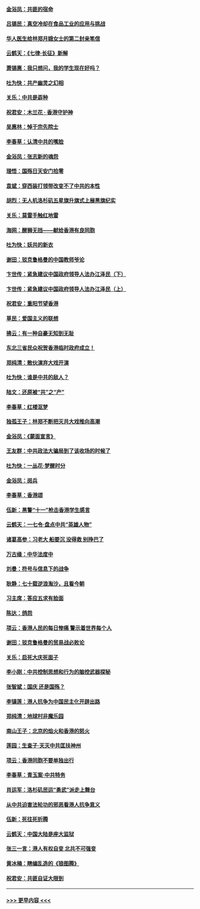 #### [金浴凤：共匪的宿命](../pages/nsc993/n11586383.md?t=10150011) 
#### [吕锡民：真空冷却在食品工业的应用与挑战](../pages/nsc993/n11585819.md?t=10150011) 
#### [华人医生给林郑月娥女士的第二封亲笔信](../pages/nsc993/n11585124.md?t=10150011) 
#### [云鹤天：《七律·长征》新解](../pages/nsc993/n11584578.md?t=10150011) 
#### [萧锡惠：我只想问，我的学生现在好吗？](../pages/nsc993/n11583828.md?t=10150011) 
#### [吐为快：共产幽灵之幻相](../pages/nsc993/n11583224.md?t=10150011) 
#### [关乐：中共是孬种](../pages/nsc993/n11582099.md?t=10150011) 
#### [祝君安：木兰花 · 香港守护神](../pages/nsc993/n11581782.md?t=10150011) 
#### [吴惠林：悼于宗先院士](../pages/nsc993/n11580283.md?t=10150011) 
#### [李春草：认清中共的嘴脸](../pages/nsc993/n11579954.md?t=10150011) 
#### [金浴凤：张志新的魂怨](../pages/nsc993/n11579913.md?t=10150011) 
#### [理悟：国殇日天安门拾零](../pages/nsc993/n11579843.md?t=10150011) 
#### [袁斌：穿西装打领带改变不了中共的本性](../pages/nsc993/n11579814.md?t=10150011) 
#### [胡烈：无人机洛杉矶五星旗升旗式上展黑旗纪实](../pages/nsc993/n11579322.md?t=10150011) 
#### [关乐：莫雷手触红地雷](../pages/nsc993/n11577862.md?t=10150011) 
#### [海网：醒狮无挡——献给香港有良同胞](../pages/nsc993/n11577835.md?t=10150011) 
#### [吐为快：妖共的新衣](../pages/nsc993/n11577575.md?t=10150011) 
#### [谢田：驳克鲁格曼的中国教师爷论](../pages/nsc993/n11575034.md?t=10150011) 
#### [卞世传：紧急建议中国政府领导人法办江泽民（下）](../pages/nsc993/n11573390.md?t=10150011) 
#### [卞世传：紧急建议中国政府领导人法办江泽民（上）](../pages/nsc993/n11573208.md?t=10150011) 
#### [祝君安：重阳节望香港](../pages/nsc993/n11573190.md?t=10150011) 
#### [草民：爱国主义的联想](../pages/nsc993/n11572333.md?t=10150011) 
#### [拂云：有一种自豪无知到无耻](../pages/nsc993/n11572006.md?t=10150011) 
#### [东北三省民众祝贺香港临时政府成立！](../pages/nsc993/n11571215.md?t=10150011) 
#### [郑纯清：散伙演弃大戏开演](../pages/nsc993/n11570826.md?t=10150011) 
#### [吐为快：谁是中共的敌人？](../pages/nsc993/n11570817.md?t=10150011) 
#### [陆文：还原被“共”之“产”](../pages/nsc993/n11570798.md?t=10150011) 
#### [李春草：红楼沤梦](../pages/nsc993/n11569673.md?t=10150011) 
#### [独孤王子：林郑不断把灭共大戏推向高潮](../pages/nsc993/n11569381.md?t=10150011) 
#### [金浴凤：《蒙面宣言》](../pages/nsc993/n11569368.md?t=10150011) 
#### [王友群：中共政法大骗局到了该收场的时候了](../pages/nsc993/n11568940.md?t=10150011) 
#### [吐为快：一丛花‧梦醒时分](../pages/nsc993/n11567491.md?t=10150011) 
#### [金浴凤：阅兵](../pages/nsc993/n11567454.md?t=10150011) 
#### [李春草：香港颂](../pages/nsc993/n11567444.md?t=10150011) 
#### [伍新：黑警“十一”枪击香港学生感言](../pages/nsc993/n11567426.md?t=10150011) 
#### [云鹤天：一七令‧盘点中共“英雄人物”](../pages/nsc993/n11567091.md?t=10150011) 
#### [诸葛高参：习老大 船要沉 没得救 别挣巴了](../pages/nsc993/n11566976.md?t=10150011) 
#### [万古缘：中华法度中](../pages/nsc993/n11566726.md?t=10150011) 
#### [刘曼：符号与信息下的战争](../pages/nsc993/n11564655.md?t=10150011) 
#### [耿静：七十载逆浪淘沙，且看今朝](../pages/nsc993/n11564520.md?t=10150011) 
#### [习主席：答应五求有脸面](../pages/nsc993/n11563953.md?t=10150011) 
#### [陈达：鸽怨](../pages/nsc993/n11561879.md?t=10150011) 
#### [项云：香港人民的每日惨痛  警示着世界每个人](../pages/nsc993/n11559273.md?t=10150011) 
#### [谢田：驳克鲁格曼的贸易战必败论](../pages/nsc993/n11555840.md?t=10150011) 
#### [关乐：启死大庆死面子](../pages/nsc993/n11556823.md?t=10150011) 
#### [李小刚：中共控制思想和行为的脑控武器探秘](../pages/nsc993/n11556776.md?t=10150011) 
#### [张智斌：国庆  还是国殇？](../pages/nsc993/n11556617.md?t=10150011) 
#### [李镇莲：港人抗争为中国民主化开辟出路](../pages/nsc993/n11556570.md?t=10150011) 
#### [郑纯清：地球村非魔乐园](../pages/nsc993/n11555415.md?t=10150011) 
#### [南山王子：北京的焰火和香港的怒火](../pages/nsc993/n11555318.md?t=10150011) 
#### [莲园：生查子·天灭中共匡扶神州](../pages/nsc993/n11555302.md?t=10150011) 
#### [项云：香港同胞不要单独出行](../pages/nsc993/n11555276.md?t=10150011) 
#### [李春草：青玉案‧中共特务](../pages/nsc993/n11552356.md?t=10150011) 
#### [肖运军：洛杉矶民运“勇武”派走上舞台](../pages/nsc993/n11551595.md?t=10150011) 
#### [从中共迫害法轮功的邪恶看港人抗争意义](../pages/nsc993/n11540858.md?t=10150011) 
#### [伍新：死往死折腾](../pages/nsc993/n11550174.md?t=10150011) 
#### [云鹤天：中国大陆是座大监狱](../pages/nsc993/n11550155.md?t=10150011) 
#### [张三一言：港人有权自变 北共不可强变](../pages/nsc993/n11550132.md?t=10150011) 
#### [黄冰楠：瞎编乱造的《狼图腾》](../pages/nsc993/n11550082.md?t=10150011) 
#### [祝君安：共匪自证大限到](../pages/nsc993/n11550041.md?t=10150011) 

----
#### [ >>> 更早内容 <<< ](../indexes/nsc993-earlier.md)
